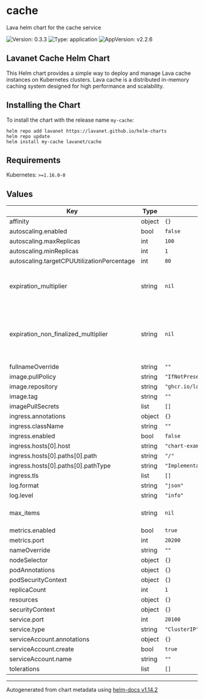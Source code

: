 # cache

Lava helm chart for the cache service

![Version: 0.3.3](https://img.shields.io/badge/Version-0.3.3-informational?style=flat-square) ![Type: application](https://img.shields.io/badge/Type-application-informational?style=flat-square) ![AppVersion: v2.2.6](https://img.shields.io/badge/AppVersion-v2.2.6-informational?style=flat-square)

## Lavanet Cache Helm Chart

This Helm chart provides a simple way to deploy and manage Lava cache instances on Kubernetes clusters.
Lava cache is a distributed in-memory caching system designed for high performance and scalability.

## Installing the Chart

To install the chart with the release name `my-cache`:

```shell
helm repo add lavanet https://lavanet.github.io/helm-charts
helm repo update
helm install my-cache lavanet/cache
```

## Requirements

Kubernetes: `>=1.16.0-0`

## Values

| Key | Type | Default | Description |
|-----|------|---------|-------------|
| affinity | object | `{}` |  |
| autoscaling.enabled | bool | `false` |  |
| autoscaling.maxReplicas | int | `100` |  |
| autoscaling.minReplicas | int | `1` |  |
| autoscaling.targetCPUUtilizationPercentage | int | `80` |  |
| expiration_multiplier | string | `nil` | the expiration multiplier for items in the cache |
| expiration_non_finalized_multiplier | string | `nil` | the expiration non finalized multiplier for items in the cache |
| fullnameOverride | string | `""` |  |
| image.pullPolicy | string | `"IfNotPresent"` |  |
| image.repository | string | `"ghcr.io/lavanet/lava/lavap"` |  |
| image.tag | string | `""` |  |
| imagePullSecrets | list | `[]` |  |
| ingress.annotations | object | `{}` |  |
| ingress.className | string | `""` |  |
| ingress.enabled | bool | `false` |  |
| ingress.hosts[0].host | string | `"chart-example.local"` |  |
| ingress.hosts[0].paths[0].path | string | `"/"` |  |
| ingress.hosts[0].paths[0].pathType | string | `"ImplementationSpecific"` |  |
| ingress.tls | list | `[]` |  |
| log.format | string | `"json"` |  |
| log.level | string | `"info"` |  |
| max_items | string | `nil` | max items allowed in the cache |
| metrics.enabled | bool | `true` |  |
| metrics.port | int | `20200` |  |
| nameOverride | string | `""` |  |
| nodeSelector | object | `{}` |  |
| podAnnotations | object | `{}` |  |
| podSecurityContext | object | `{}` |  |
| replicaCount | int | `1` |  |
| resources | object | `{}` |  |
| securityContext | object | `{}` |  |
| service.port | int | `20100` |  |
| service.type | string | `"ClusterIP"` |  |
| serviceAccount.annotations | object | `{}` |  |
| serviceAccount.create | bool | `true` |  |
| serviceAccount.name | string | `""` |  |
| tolerations | list | `[]` |  |

----------------------------------------------
Autogenerated from chart metadata using [helm-docs v1.14.2](https://github.com/norwoodj/helm-docs/releases/v1.14.2)
